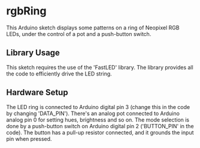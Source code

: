 # rgbRing

This Arduino sketch displays some patterns on a ring of Neopixel
RGB LEDs, under the control of a pot and a push-button switch.

## Library Usage

This sketch requires the use of the 'FastLED' library.
The library provides all the code to efficiently drive the LED string.

## Hardware Setup

The LED ring is connected to Arduino digital pin 3 (change this in the
code by changing 'DATA_PIN').
There's an analog pot connected to Arduino analog pin 0 for setting
hues, brightness and so on.
The mode selection is done by a push-button switch on Arduino digital
pin 2 ('BUTTON_PIN' in the code).
The button has a pull-up resistor connected, and it grounds the input pin
when pressed.
